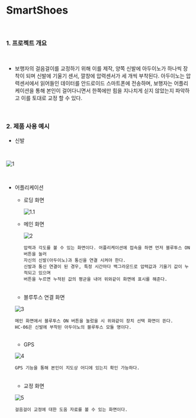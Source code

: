 

SmartShoes
==========

<br>

### 1. 프로젝트 개요

<br>

   * 보행자의 걸음걸이를 교정하기 위해 이를 제작, 양쪽 신발에 아두이노가 하나씩 장착이 되며 신발에 기울기 센서, 깔창에 압력센서가 세 개씩 부착된다.
   아두이노는 압력센서에서 읽어들인 데이터를 안드로이드 스마트폰에 전송하며, 보행자는 어플리케이션을 통해 본인이 걸어다니면서 
   한쪽에만 힘을 지나치게 싣지 않았는지 파악하고 이를 토대로 교정 할 수 있다.
    
<br>

### 2. 제품 사용 예시 

  * 신발 
  <br>
  
  ![1](https://github.com/butcher313/Images/blob/master/KakaoTalk_20200804_100907429_04.jpg)

<br>

  * 어플리케이션
  
    + 로딩 화면
      
      ![1.1](https://github.com/butcher313/Images/blob/master/%EB%A1%9C%EB%94%A9%ED%99%94%EB%A9%B4.jpg)
  
    + 메인 화면
      
      ![2](https://github.com/butcher313/Images/blob/master/KakaoTalk_20200804_100907429.jpg)
      
          압력과 각도를 볼 수 있는 화면이다. 어플리케이션에 접속을 하면 먼저 블루투스 ON 버튼을 눌러
          자신의 신발(아두이노)과 통신을 연결 시켜야 한다. 
          신발과 통신 연결이 된 경우, 특정 시간마다 백그라운드로 압력값과 기울기 값이 누적되고 있으며 
          버튼을 누르면 누적된 값의 평균을 내어 위와같이 화면에 표시를 해준다. 
          
    <br>
    
    + 블루투스 연결 화면 
    
    ![3](https://github.com/butcher313/Images/blob/master/KakaoTalk_20200804_100907429_02.jpg)
    
        메인 화면에서 블루투스 ON 버튼을 눌렀을 시 위와같이 장치 선택 화면이 뜬다. 
        HC-06은 신발에 부착된 아두이노의 블루투스 모듈 명이다.
        
    <br>
    
    + GPS 
    
    ![4](https://github.com/butcher313/Images/blob/master/KakaoTalk_20200804_100907429_01.jpg)
    
        GPS 기능을 통해 본인이 지도상 어디에 있는지 확인 가능하다.
        
    <br>
    
    + 교정 화면
    
    ![5](https://github.com/butcher313/Images/blob/master/%EA%B5%90%EC%A0%95%ED%99%94%EB%A9%B4.jpg)
    
        걸음걸이 교정에 대한 도움 자료를 볼 수 있는 화면이다.
